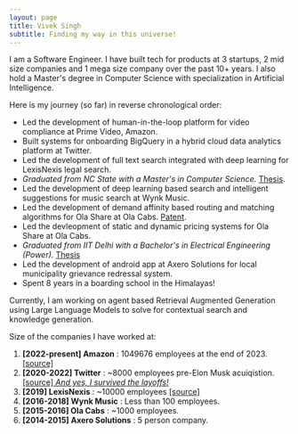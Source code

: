 ```yaml
---
layout: page
title: Vivek Singh
subtitle: Finding my way in this universe!
---
```


I am a Software Engineer. I have built tech for products at 3 startups, 2 mid size companies and 1 mega size company over the past 10+ years. I also hold a Master's degree in Computer Science with specialization in Artificial Intelligence.

Here is my journey (so far) in reverse chronological order:
- Led the development of human-in-the-loop platform for video compliance at Prime Video, Amazon.
- Built systems for onboarding BigQuery in a hybrid cloud data analytics platform at Twitter.
- Led the development of full text search integrated with deep learning for LexisNexis legal search.
- _Graduated from NC State with a Master's in Computer Science._ [Thesis](https://repository.lib.ncsu.edu/server/api/core/bitstreams/7d5efb84-e7bc-4560-a651-79455ce23825/content).
- Led the development of deep learning based search and intelligent suggestions for music search at Wynk Music.
- Led the development of demand affinity based routing and matching algorithms for Ola Share at Ola Cabs. [Patent](https://patentcenter.uspto.gov/applications/16729407https://patentcenter.uspto.gov/applications/16729407).
- Led the devleopment of static and dynamic pricing systems for Ola Share at Ola Cabs.
- _Graduated from IIT Delhi with a Bachelor's in Electrical Engineering (Power)._ [Thesis](http://ieeexplore.ieee.org/document/7584235/?part=1)
- Led the development of android app at Axero Solutions for local municipality grievance redressal system.
- Spent 8 years in a boarding school in the Himalayas!

Currently, I am working on agent based Retrieval Augmented Generation using Large Language Models to solve for contextual search and knowledge generation.


Size of the companies I have worked at:
1. **[2022-present] Amazon** : 1049676 employees at the end of 2023. [\[source\]](https://www.aboutamazon.com/news/workplace/our-workforce-data)
2. **[2020-2022] Twitter** : ~8000 employees pre-Elon Musk acuiqistion. [\[source\] _And yes, I survived the layoffs!_](https://en.wikipedia.org/wiki/Acquisition_of_Twitter_by_Elon_Musk)
3. **[2019] LexisNexis** : ~10000 employees [\[source\]](https://www.lexisnexis.com/en-us/about-us/career/culture.page)
4. **[2016-2018] Wynk Music** : Less than 100 employees.
5. **[2015-2016] Ola Cabs** : ~1000 employees.
6. **[2014-2015] Axero Solutions** : 5 person company.
